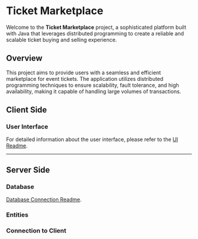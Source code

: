 # Ticket Marketplace

Welcome to the **Ticket Marketplace** project, a sophisticated platform built with Java that leverages distributed programming to create a reliable and scalable ticket buying and selling experience.

## Overview

This project aims to provide users with a seamless and efficient marketplace for event tickets. The application utilizes distributed programming techniques to ensure scalability, fault tolerance, and high availability, making it capable of handling large volumes of transactions.

## Client Side

### User Interface
For detailed information about the user interface, please refer to the [UI Readme](README/UI.md).

---

## Server Side

### Database
[Database Connection Readme](README/Database_Connection.md).

### Entities

### Connection to Client